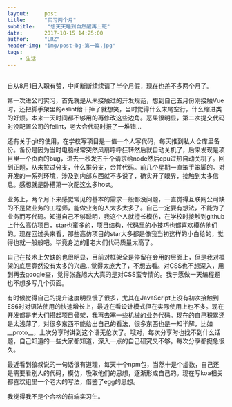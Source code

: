 ```yaml
---
layout:     post
title:      "实习两个月"
subtitle:    "想天天睡到自然醒再上班"
date:       2017-10-15 14:25:00
author:     "LRZ"
header-img: "img/post-bg-第一篇.jpg"
tags:
    - 生活
---
```


## 
自从8月1日入职有赞，中间断断续续请了半个月假，现在也差不多两个月了。    
  
第一次进公司实习，首先就是从未接触过的开发规范，想到自己五月份刚接触Vue时，还把脚手架里的eslint给干掉了就想笑，当时觉得什么末尾空行，什么缩进类的好烦。本来一天时间都不够用的再修改这些边角。恶果很明显，第二次提交代码时没配置公司的felint，老大合代码时报了一堆错...    

还有关于git的使用，在学校写项目是一值一个人写代码，每天推到私人仓库里备份。备份是因为当时电脑经常突然风扇呼呼狂转然后就自动关机了，后来发现是项目里一个页面的bug，进去一秒发五千个请求给node然后cpu过热自动关机了。回到正题，从未拉过分支，什么推分支，合并代码。前几个星期一直笨手笨脚的。对开发的一系列环境，涉及到内部东西就不多说了，确实开了眼界，接触到太多信息。感想就是卧槽第一次配这么多host。  
  
业务上，两个月下来感觉常见的基本的需求一般都没问题，一直觉得互联网公司缺的不是做业务的工程师，能做业务的人太多太多了。自己一定要有想法，不能为了业务而写代码。知道自己不够聪明，我这个人就擅长模仿，在学校时接触到github上什么高仿项目，star也蛮多的，项目结构，代码里的小技巧也都喜欢模仿他们的。现在回过头来看，那些高仿项目的star大多都是像我当初这样的小白给的，觉得也就一般般吧。毕竟身边的老大们代码质量太高了。  

自己在技术上欠缺的也很明显，目前对框架全是停留在会用的层面上，但是我对框架的底层竟然没有太多的兴趣...觉得太庞大了，不想去看。对CSS也不想深入，用到再去google查，觉得张鑫旭大大真的是对CSS蛮专情的。我宁愿做一天编程题也不想多写几个页面。

有时候觉得自己的提升速度明显慢了很多，尤其在JavaScript上没有初次接触到ES6时对语法使用的快速增长上，最近在看设计模式但在实际使用上也不多。现在开发都是老大们搭起项目骨架，我再去塞一些机械的业务代码。现在的自己积累还是太浅薄了，对很多东西不能给出自己的看法，很多东西也是一知半解，比如__proto__，上次分享时讲到这个语无伦次了。哦对，每次分享时也找不到什么话题，自己知道的一些大家都知道，深入一点的自己研究又不够。每次分享都捉急很久。

最近看到狼叔说的一句话很有道理，每天十个npm包，当然十是个虚数，自己还是需要看别人的代码，模仿，吸取他们的思想，逐渐形成自己的。现在写koa相关都喜欢组里一个老大的写法，借鉴了egg的思想。

我觉得我不是个合格的前端实习生。